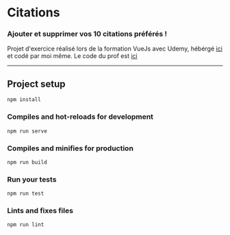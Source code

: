 # Citations

### Ajouter et supprimer vos 10 citations préférés !

Projet d'exercice réalisé lors de la formation VueJs avec Udemy, hébérgé [ici](https://armand-salle.fr/citation) et codé par moi même.
Le code du prof est [ici](https://github.com/armandsalle/Citation/tree/master/CODE%20DU%20PROF) 

----

## Project setup
```
npm install
```

### Compiles and hot-reloads for development
```
npm run serve
```

### Compiles and minifies for production
```
npm run build
```

### Run your tests
```
npm run test
```

### Lints and fixes files
```
npm run lint
```
